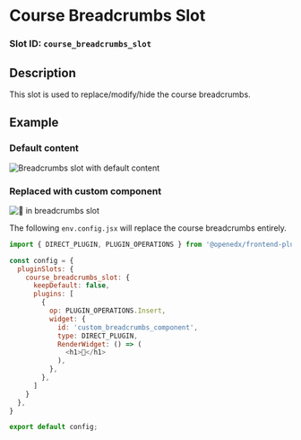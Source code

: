 # Course Breadcrumbs Slot

### Slot ID: `course_breadcrumbs_slot`

## Description

This slot is used to replace/modify/hide the course breadcrumbs.

## Example

### Default content
![Breadcrumbs slot with default content](./screenshot_default.png)

### Replaced with custom component
![🍞 in breadcrumbs slot](./screenshot_custom.png)

The following `env.config.jsx` will replace the course breadcrumbs entirely.

```js
import { DIRECT_PLUGIN, PLUGIN_OPERATIONS } from '@openedx/frontend-plugin-framework';

const config = {
  pluginSlots: {
    course_breadcrumbs_slot: {
      keepDefault: false,
      plugins: [
        {
          op: PLUGIN_OPERATIONS.Insert,
          widget: {
            id: 'custom_breadcrumbs_component',
            type: DIRECT_PLUGIN,
            RenderWidget: () => (
              <h1>🍞</h1>
            ),
          },
        },
      ]
    }
  },
}

export default config;
```
